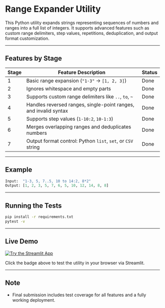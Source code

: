 # Range Expander Utility

This Python utility expands strings representing sequences of numbers and ranges into a full list of integers. It supports advanced features such as custom range delimiters, step values, repetitions, deduplication, and output format customization.

---

## Features by Stage

| Stage | Feature Description                                                                 | Status |
|-------|--------------------------------------------------------------------------------------|--------|
| 1     | Basic range expansion (`"1-3"` → `[1, 2, 3]`)                                        | Done |
| 2     | Ignores whitespace and empty parts                                                  | Done |
| 3     | Supports custom range delimiters like `..`, `to`, `~`                               | Done |
| 4     | Handles reversed ranges, single-point ranges, and invalid syntax                   | Done |
| 5     | Supports step values (`1-10:2`, `10-1:3`)                                           | Done |
| 6     | Merges overlapping ranges and deduplicates numbers                                 | Done |
| 7     | Output format control: Python `list`, `set`, or `CSV` string                       | Done |

---

## Example

```python
Input:  "1-3, 5, 7..5, 10 to 14:2, 8*2"
Output: [1, 2, 3, 5, 7, 6, 5, 10, 12, 14, 8, 8]
```

---

## Running the Tests

```bash
pip install -r requirements.txt
pytest -v
```

---

## Live Demo

[![Try the Streamlit App](https://static.streamlit.io/badges/streamlit_badge_black_white.svg)](https://shaileshsachan-rangeexpander-streamlit-app-yxrdty.streamlit.app/)

Click the badge above to test the utility in your browser via Streamlit.

---

## Note

- Final submission includes test coverage for all features and a fully working deployment.
